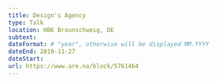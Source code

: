 ```yaml
---
title: Design's Agency
type: Talk
location: HBK Braunschweig, DE
subtext:
dateFormat: # "year", otherwise will be displayed MM.YYYY
dateEnd: 2019-11-27
dateStart:
url: https://www.are.na/block/5761464
---
```

